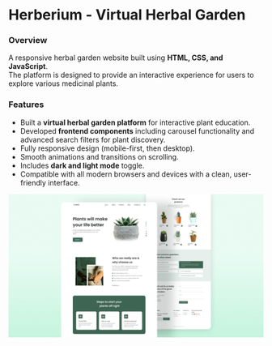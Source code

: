 # Herberium - Virtual Herbal Garden

### Overview  
A responsive herbal garden website built using **HTML, CSS, and JavaScript**.  
The platform is designed to provide an interactive experience for users to explore various medicinal plants.  

### Features  
- Built a **virtual herbal garden platform** for interactive plant education.  
- Developed **frontend components** including carousel functionality and advanced search filters for plant discovery.  
- Fully responsive design (mobile-first, then desktop).  
- Smooth animations and transitions on scrolling.  
- Includes **dark and light mode** toggle.  
- Compatible with all modern browsers and devices with a clean, user-friendly interface. 

![Virtual Herbal Garden](/preview.png)
